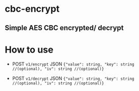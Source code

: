 # cbc-encrypt
## Simple AES CBC encrypted/ decrypt

# How to use

- POST `v1/encrypt` JSON `{"value": string, "key": string //(optional), "iv": string //(optional)}`

- POST `v1/decrypt` JSON `{"value": string, "key": string //(optional), "iv": string //(optional)}`
